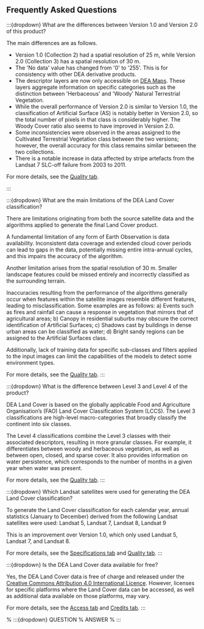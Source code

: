 ## Frequently Asked Questions

:::{dropdown} What are the differences between Version 1.0 and Version 2.0 of this product?

The main differences are as follows.

* Version 1.0 (Collection 2) had a spatial resolution of 25 m, while Version 2.0 (Collection 3) has a spatial resolution of 30 m.
* The 'No data' value has changed from '0' to '255'. This is for consistency with other DEA derivative products.
* The descriptor layers are now only accessible on [DEA Maps](https://maps.dea.ga.gov.au). These layers aggregate information on specific categories such as the distinction between 'Herbaceous' and 'Woody' Natural Terrestrial Vegetation.
* While the overall performance of Version 2.0 is similar to Version 1.0, the classification of Artificial Surface (AS) is notably better in Version 2.0, so the total number of pixels in that class is considerably higher. The Woody Cover ratio also seems to have improved in Version 2.0.
* Some inconsistencies were observed in the areas assigned to the Cultivated Terrestrial Vegetation class between the two versions; however, the overall accuracy for this class remains similar between the two collections.
* There is a notable increase in data affected by stripe artefacts from the Landsat 7 SLC-off failure from 2003 to 2011.

For more details, see the [Quality tab](./?tab=quality).

:::

:::{dropdown} What are the main limitations of the DEA Land Cover classification?

There are limitations originating from both the source satellite data and the algorithms applied to generate the final Land Cover product.

A fundamental limitation of any form of Earth Observation is data availability. Inconsistent data coverage and extended cloud cover periods can lead to gaps in the data, potentially missing entire intra-annual cycles, and this impairs the accuracy of the algorithm.

Another limitation arises from the spatial resolution of 30 m. Smaller landscape features could be missed entirely and incorrectly classified as the surrounding terrain.

Inaccuracies resulting from the performance of the algorithms generally occur when features within the satellite images resemble different features, leading to misclassification. Some examples are as follows: a) Events such as fires and rainfall can cause a response in vegetation that mirrors that of agricultural areas; b) Canopy in residential suburbs may obscure the correct identification of Artificial Surfaces; c) Shadows cast by buildings in dense urban areas can be classified as water; d) Bright sandy regions can be assigned to the Artificial Surfaces class.

Additionally, lack of training data for specific sub-classes and filters applied to the input images can limit the capabilities of the models to detect some environment types.

For more details, see the [Quality tab](./?tab=quality).
:::

:::{dropdown} What is the difference between Level 3 and Level 4 of the product?

DEA Land Cover is based on the globally applicable Food and Agriculture Organisation’s (FAO) Land Cover Classification System (LCCS). The Level 3 classifications are high-level macro-categories that broadly classify the continent into six classes.

The Level 4 classifications combine the Level 3 classes with their associated descriptors, resulting in more granular classes. For example, it differentiates between woody and herbaceous vegetation, as well as between open, closed, and sparse cover. It also provides information on water persistence, which corresponds to the number of months in a given year when water was present.

For more details, see the [Quality tab](./?tab=quality).
:::

:::{dropdown} Which Landsat satellites were used for generating the DEA Land Cover classification?

To generate the Land Cover classification for each calendar year, annual statistics (January to December) derived from the following Landsat satellites were used: Landsat 5, Landsat 7, Landsat 8, Landsat 9

This is an improvement over Version 1.0, which only used Landsat 5, Landsat 7, and Landsat 8.

For more details, see the [Specifications tab](./?tab=specifications) and [Quality tab](./?tab=quality).
:::

:::{dropdown} Is the DEA Land Cover data available for free?

Yes, the DEA Land Cover data is free of charge and released under the [Creative Commons Attribution 4.0 International Licence](https://creativecommons.org/licenses/by/4.0/). However, licenses for specific platforms where the Land Cover data can be accessed, as well as additional data available on those platforms, may vary.

For more details, see the [Access tab](./?tab=access) and [Credits tab](./?tab=credits).
:::

% :::{dropdown} QUESTION
% ANSWER
% :::
